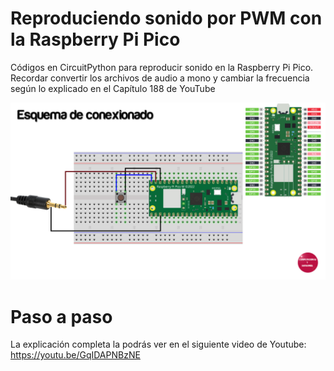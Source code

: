 # Reproduciendo sonido por PWM con la Raspberry Pi Pico

Códigos en CircuitPython para reproducir sonido en la Raspberry Pi Pico. Recordar convertir los archivos de audio a mono y cambiar la frecuencia según lo explicado en el Capítulo 188 de YouTube

![Esquematico](esquematico.jpg)


# Paso a paso

La explicación completa la podrás ver en el siguiente video de Youtube:
https://youtu.be/GqIDAPNBzNE

